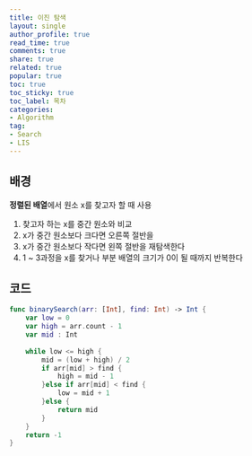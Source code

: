 ```yaml
---
title: 이진 탐색
layout: single
author_profile: true
read_time: true
comments: true
share: true
related: true
popular: true
toc: true
toc_sticky: true
toc_label: 목차
categories:
- Algorithm
tag:
- Search
- LIS
---
```

## 배경
**정렬된 배열**에서 원소 x를 찾고자 할 때 사용<br>

1. 찾고자 하는 x를 중간 원소와 비교
2. x가 중간 원소보다 크다면 오른쪽 절반을
3. x가 중간 원소보다 작다면 왼쪽 절반을 재탐색한다
4. 1 ~ 3과정을 x를 찾거나 부분 배열의 크기가 0이 될 때까지 반복한다

## 코드

```swift
func binarySearch(arr: [Int], find: Int) -> Int {
    var low = 0
    var high = arr.count - 1
    var mid : Int
    
    while low <= high {
        mid = (low + high) / 2
        if arr[mid] > find {
            high = mid - 1
        }else if arr[mid] < find {
            low = mid + 1
        }else {
            return mid
        }
    }
    return -1
}

```
